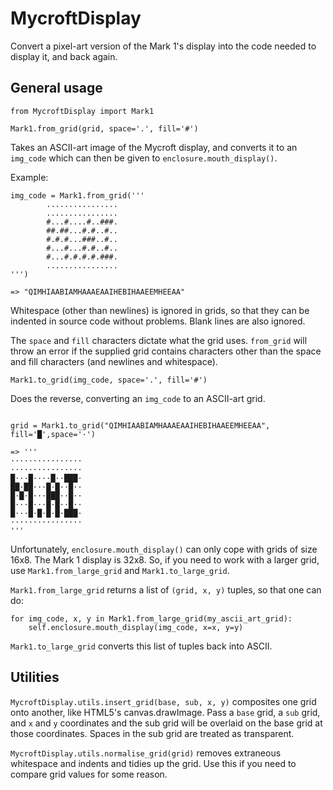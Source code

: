 # MycroftDisplay

Convert a pixel-art version of the Mark 1's display into the code needed to display it, and back again.

## General usage

`from MycroftDisplay import Mark1`

`Mark1.from_grid(grid, space='.', fill='#')`

Takes an ASCII-art image of the Mycroft display, and converts it to an `img_code` which can then be given to `enclosure.mouth_display()`.

Example:

```
img_code = Mark1.from_grid('''
        ................
        ................
        #...#....#..###.
        ##.##...#.#..#..
        #.#.#...###..#..
        #...#...#.#..#..
        #...#.#.#.#.###.
        ................
''')

=> "QIMHIAABIAMHAAAEAAIHEBIHAAEEMHEEAA"
```

Whitespace (other than newlines) is ignored in grids, so that they can be indented in source code without problems. Blank lines are also ignored.

The `space` and `fill` characters dictate what the grid uses. `from_grid` will throw an error if the supplied grid contains characters other than the space and fill characters (and newlines and whitespace).

`Mark1.to_grid(img_code, space='.', fill='#')`

Does the reverse, converting an `img_code` to an ASCII-art grid.

```

grid = Mark1.to_grid("QIMHIAABIAMHAAAEAAIHEBIHAAEEMHEEAA", fill='█',space='·')

=> '''
················
················
█···█····█··███·
██·██···█·█··█··
█·█·█···███··█··
█···█···█·█··█··
█···█·█·█·█·███·
················
'''
```

Unfortunately, `enclosure.mouth_display()` can only cope with grids of size 16x8. The Mark 1 display is 32x8. So, if you need to work with a larger grid, use `Mark1.from_large_grid` and `Mark1.to_large_grid`.

`Mark1.from_large_grid` returns a list of `(grid, x, y)` tuples, so that one can do:

```
for img_code, x, y in Mark1.from_large_grid(my_ascii_art_grid):
    self.enclosure.mouth_display(img_code, x=x, y=y)
```

`Mark1.to_large_grid` converts this list of tuples back into ASCII.

## Utilities

`MycroftDisplay.utils.insert_grid(base, sub, x, y)` composites one grid onto another, like HTML5's canvas.drawImage. Pass a `base` grid, a `sub` grid, and `x` and `y` coordinates and the sub grid will be overlaid on the base grid at those coordinates. Spaces in the sub grid are treated as transparent.

`MycroftDisplay.utils.normalise_grid(grid)` removes extraneous whitespace and indents and tidies up the grid. Use this if you need to compare grid values for some reason.

